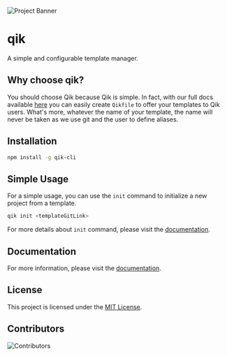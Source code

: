 ![Project Banner](https://banapi.oriondev.fr/?name=Qik&description=A%20simple%20and%20configurable%20template%20manager.)

# qik
A simple and configurable template manager.

## Why choose qik?
You should choose Qik because Qik is simple. In fact, with our full docs available [here](https://qik-docs.oriondev.fr/) you can easily create `Qikfile` to offer your templates to Qik users. What's more, whatever the name of your template, the name will never be taken as we use git and the user to define aliases.

## Installation
```bash
npm install -g qik-cli
```

## Simple Usage
For a simple usage, you can use the `init` command to initialize a new project from a template.
```bash
qik init <templateGitLink>
```
For more details about `init` command, please visit the [documentation](https://qik-docs.oriondev.fr/init_a_project/init_project).

## Documentation
For more information, please visit the [documentation](https://qik-docs.oriondev.fr/).

## License
This project is licensed under the [MIT License](LICENSE).

## Contributors
![Contributors](https://contrib.rocks/image?repo=oriionn/qik)